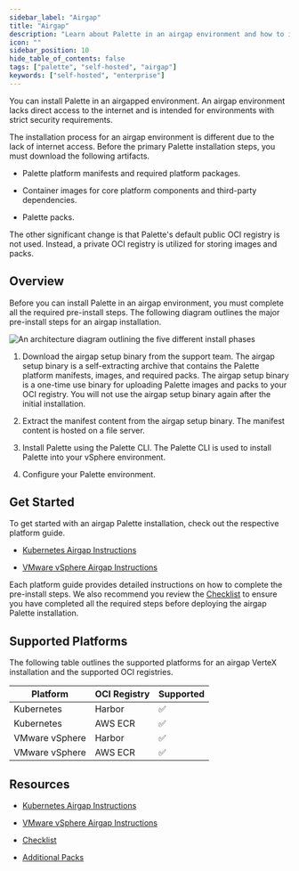 ```yaml
---
sidebar_label: "Airgap"
title: "Airgap"
description: "Learn about Palette in an airgap environment and how to install Palette in an airgap environment."
icon: ""
sidebar_position: 10
hide_table_of_contents: false
tags: ["palette", "self-hosted", "airgap"]
keywords: ["self-hosted", "enterprise"]
---
```


You can install Palette in an airgapped environment. An airgap environment lacks direct access to the internet and is
intended for environments with strict security requirements.

The installation process for an airgap environment is different due to the lack of internet access. Before the primary
Palette installation steps, you must download the following artifacts.

- Palette platform manifests and required platform packages.

- Container images for core platform components and third-party dependencies.

- Palette packs.

The other significant change is that Palette's default public OCI registry is not used. Instead, a private OCI registry
is utilized for storing images and packs.

## Overview

Before you can install Palette in an airgap environment, you must complete all the required pre-install steps. The
following diagram outlines the major pre-install steps for an airgap installation.

![An architecture diagram outlining the five different install phases](/enterprise-version_air-gap-repo_overview-order-diagram.png)

1. Download the airgap setup binary from the support team. The airgap setup binary is a self-extracting archive that
   contains the Palette platform manifests, images, and required packs. The airgap setup binary is a one-time use binary
   for uploading Palette images and packs to your OCI registry. You will not use the airgap setup binary again after the
   initial installation.

2. Extract the manifest content from the airgap setup binary. The manifest content is hosted on a file server.

3. Install Palette using the Palette CLI. The Palette CLI is used to install Palette into your vSphere environment.

4. Configure your Palette environment.

## Get Started

To get started with an airgap Palette installation, check out the respective platform guide.

- [Kubernetes Airgap Instructions](kubernetes-airgap-instructions.md)

- [VMware vSphere Airgap Instructions](vmware-vsphere-airgap-instructions.md)

Each platform guide provides detailed instructions on how to complete the pre-install steps. We also recommend you
review the [Checklist](checklist.md) to ensure you have completed all the required steps before deploying the airgap
Palette installation.

## Supported Platforms

The following table outlines the supported platforms for an airgap VerteX installation and the supported OCI registries.

| **Platform**   | **OCI Registry** | **Supported** |
| -------------- | ---------------- | ------------- |
| Kubernetes     | Harbor           | ✅            |
| Kubernetes     | AWS ECR          | ✅            |
| VMware vSphere | Harbor           | ✅            |
| VMware vSphere | AWS ECR          | ✅            |

## Resources

- [Kubernetes Airgap Instructions](kubernetes-airgap-instructions.md)

- [VMware vSphere Airgap Instructions](vmware-vsphere-airgap-instructions.md)

- [Checklist](checklist.md)

- [Additional Packs](supplemental-packs.md)
